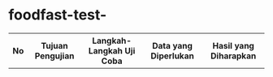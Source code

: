 # foodfast-test-


<table>
<tr>
  <th>No</th>
  <th>Tujuan Pengujian</th>
  <th>Langkah-Langkah Uji Coba</th>
  <th>Data yang Diperlukan</th>
  <th>Hasil yang Diharapkan</th>
</tr>
  
</table>
